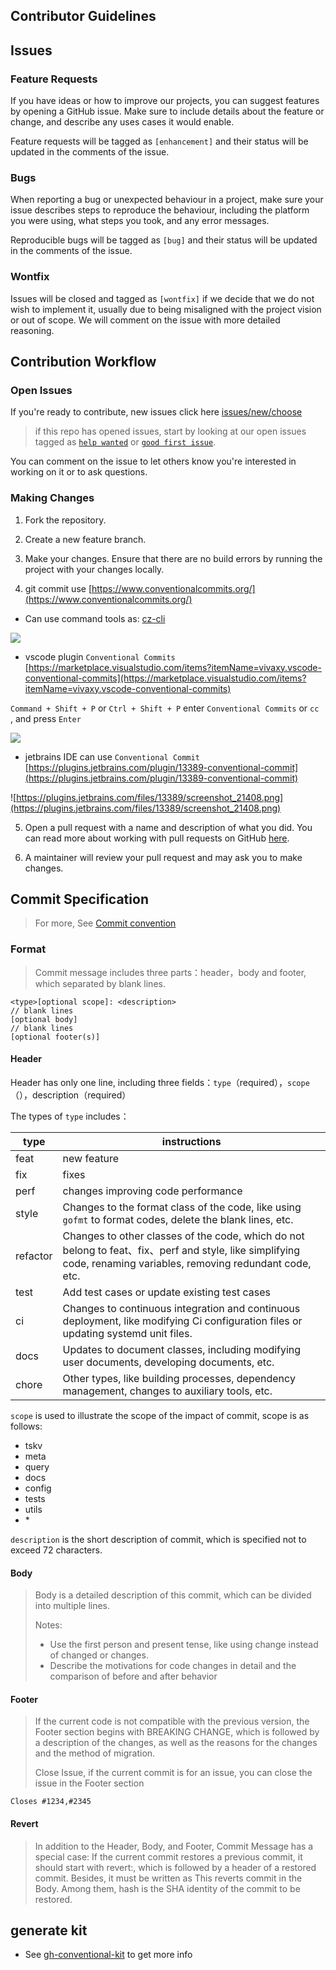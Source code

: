 ## Contributor Guidelines

## Issues

### Feature Requests

If you have ideas or how to improve our projects, you can suggest features by opening a GitHub issue. Make sure to include details about the feature or change, and describe any uses cases it would enable.

Feature requests will be tagged as `[enhancement]` and their status will be updated in the comments of the issue.

### Bugs

When reporting a bug or unexpected behaviour in a project, make sure your issue describes steps to reproduce the behaviour, including the platform you were using, what steps you took, and any error messages.

Reproducible bugs will be tagged as `[bug]` and their status will be updated in the comments of the issue.

### Wontfix

Issues will be closed and tagged as `[wontfix]` if we decide that we do not wish to implement it, usually due to being misaligned with the project vision or out of scope. We will comment on the issue with more detailed reasoning.

## Contribution Workflow

### Open Issues

If you're ready to contribute, new issues click here [issues/new/choose](../../../../issues/new/choose)

> if this repo has opened issues, start by looking at our open issues tagged as [`help wanted`](../../../../issues?q=is%3Aopen+is%3Aissue+label%3A"help+wanted") or [`good first issue`](../../../../issues?q=is%3Aopen+is%3Aissue+label%3A"good+first+issue").

You can comment on the issue to let others know you're interested in working on it or to ask questions.

### Making Changes

1. Fork the repository.

2. Create a new feature branch.

3. Make your changes. Ensure that there are no build errors by running the project with your changes locally.

4. git commit use [https://www.conventionalcommits.org/](https://www.conventionalcommits.org/)

- Can use command tools as: [cz-cli](https://github.com/commitizen/cz-cli#conventional-commit-messages-as-a-global-utility)

![](https://github.com/commitizen/cz-cli/raw/master/meta/screenshots/add-commit.png)

- vscode plugin `Conventional Commits`  [https://marketplace.visualstudio.com/items?itemName=vivaxy.vscode-conventional-commits](https://marketplace.visualstudio.com/items?itemName=vivaxy.vscode-conventional-commits)

`Command + Shift + P` or `Ctrl + Shift + P` enter `Conventional Commits` or `cc `, and press `Enter`

![](https://github.com/vivaxy/vscode-conventional-commits/raw/HEAD/assets/docs/demo.gif)

- jetbrains IDE can use `Conventional Commit` [https://plugins.jetbrains.com/plugin/13389-conventional-commit](https://plugins.jetbrains.com/plugin/13389-conventional-commit)

![https://plugins.jetbrains.com/files/13389/screenshot_21408.png](https://plugins.jetbrains.com/files/13389/screenshot_21408.png)

5. Open a pull request with a name and description of what you did. You can read more about working with pull requests on GitHub [here](https://help.github.com/en/articles/creating-a-pull-request-from-a-fork).

6. A maintainer will review your pull request and may ask you to make changes.

## Commit Specification

> For more, See [Commit convention](https://www.conventionalcommits.org/en/v1.0.0/)

### Format

> Commit message includes three parts：header，body and footer, which separated by blank lines.

```
<type>[optional scope]: <description>
// blank lines
[optional body]
// blank lines
[optional footer(s)]

```

#### Header

Header has only one line, including three fields：`type`（required），`scope`（），description（required）

The types of `type` includes：

| type     | instructions                                                                                                                                                   |
|----------|----------------------------------------------------------------------------------------------------------------------------------------------------------------|
| feat     | new feature                                                                                                                                                    |
| fix      | fixes                                                                                                                                                          |
| perf     | changes improving code performance                                                                                                                             |
| style    | Changes to the format class of the code, like using `gofmt` to format codes, delete the blank lines, etc.                                                      |
| refactor | Changes to other classes of the code, which do not belong to feat、fix、perf and style, like simplifying code, renaming variables, removing redundant code, etc. |
| test     | Add test cases or update existing test cases                                                                                                                   |
| ci       | Changes to continuous integration and continuous deployment, like modifying Ci configuration files or updating systemd unit files.                             |
| docs     | Updates to document classes, including modifying user documents, developing documents, etc.                                                                    |
| chore    | Other types, like building processes, dependency management, changes to auxiliary tools, etc.                                                                  |

`scope` is used to illustrate the scope of the impact of commit, scope is as follows:

- tskv
- meta
- query
- docs
- config
- tests
- utils
- \*

`description` is the short description of commit, which is specified not to exceed 72 characters.

#### Body

> Body is a detailed description of this commit, which can be divided into multiple lines.
>
> Notes:
>
> - Use the first person and present tense, like using change instead of changed or changes.
> - Describe the motivations for code changes in detail and the comparison of before and after behavior

#### Footer

> If the current code is not compatible with the previous version, the Footer section begins with BREAKING CHANGE, which
> is followed by a description of the changes, as well as the reasons for the changes and the method of migration.
>
> Close Issue, if the current commit is for an issue, you can close the issue in the Footer section

```
Closes #1234,#2345

```

#### Revert

> In addition to the Header, Body, and Footer, Commit Message has a special case: If the current commit restores a
> previous commit, it should start with revert:, which is followed by a header of a restored commit. Besides, it must be
> written as This reverts commit in the Body. Among them, hash is the SHA identity of the commit to be restored.

## generate kit

- See [gh-conventional-kit](https://github.com/sinlov/gh-conventional-kit) to get more info
